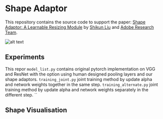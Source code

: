 # Shape Adaptor
This repository contains the source code to support the paper: [Shape Adaptor: A Learnable Resizing Module](https://arxiv.org) by [Shikun Liu](shikun.io) and [Adobe Research Team](https://research.adobe.com/). 

![alt text](resnet50.gif "Logo Title Text 1")


## Experiments
This repor
`model_list.py` contains original pytorch implementation on VGG and ResNet with the option using human designed pooling layers and our shape adaptors.
`training_joint.py` joint training method by update alpha and network weights together in the same step.
`training_alternate.py` joint training method by update alpha and network weights separately in the different step.
``

## Shape Visualisation



